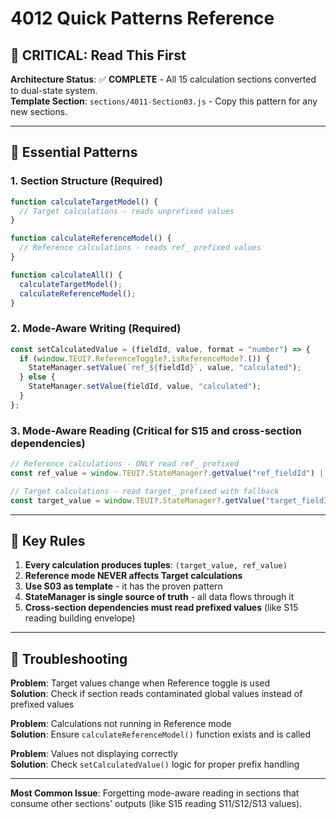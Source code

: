 # 4012 Quick Patterns Reference

## 🚨 **CRITICAL: Read This First**

**Architecture Status**: ✅ **COMPLETE** - All 15 calculation sections converted to dual-state system.  
**Template Section**: `sections/4011-Section03.js` - Copy this pattern for any new sections.

---

## 📝 **Essential Patterns**

### **1. Section Structure (Required)**
```javascript
function calculateTargetModel() {
  // Target calculations - reads unprefixed values
}

function calculateReferenceModel() {
  // Reference calculations - reads ref_ prefixed values  
}

function calculateAll() {
  calculateTargetModel();
  calculateReferenceModel();
}
```

### **2. Mode-Aware Writing (Required)**
```javascript
const setCalculatedValue = (fieldId, value, format = "number") => {
  if (window.TEUI?.ReferenceToggle?.isReferenceMode?.()) {
    StateManager.setValue(`ref_${fieldId}`, value, "calculated");
  } else {
    StateManager.setValue(fieldId, value, "calculated");
  }
};
```

### **3. Mode-Aware Reading (Critical for S15 and cross-section dependencies)**
```javascript
// Reference calculations - ONLY read ref_ prefixed
const ref_value = window.TEUI?.StateManager?.getValue("ref_fieldId") || 0;

// Target calculations - read target_ prefixed with fallback
const target_value = window.TEUI?.StateManager?.getValue("target_fieldId") || getNumericValue("fieldId");
```

---

## 🎯 **Key Rules**

1. **Every calculation produces tuples**: `(target_value, ref_value)`
2. **Reference mode NEVER affects Target calculations**
3. **Use S03 as template** - it has the proven pattern
4. **StateManager is single source of truth** - all data flows through it
5. **Cross-section dependencies must read prefixed values** (like S15 reading building envelope)

---

## 🔧 **Troubleshooting**

**Problem**: Target values change when Reference toggle is used  
**Solution**: Check if section reads contaminated global values instead of prefixed values

**Problem**: Calculations not running in Reference mode  
**Solution**: Ensure `calculateReferenceModel()` function exists and is called

**Problem**: Values not displaying correctly  
**Solution**: Check `setCalculatedValue()` logic for proper prefix handling

---

**Most Common Issue**: Forgetting mode-aware reading in sections that consume other sections' outputs (like S15 reading S11/S12/S13 values). 